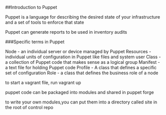 ##Introduction to Puppet

Puppet is a language for describing the desired state of your infrastructure
and a set of tools to enforce that state

Puppet can generate reports to be used in inventory audits

###Specific terms in Puppet

Node - an individual server or device managed by Puppet
Resources - individual units of configuration in Puppet like files and system user
Class - a collection of Puppet code that makes sense as a logical group
Manifest - a text file for holding Puppet code
Profile - A class that defines a specific set of configuration
Role - a class that defines the business role of a node

to start a vagrant file, run vagrant up

puppet code can be packaged into modules and shared in puppet forge

to write your own modules,you can put them into a directory called site in the root of control repo